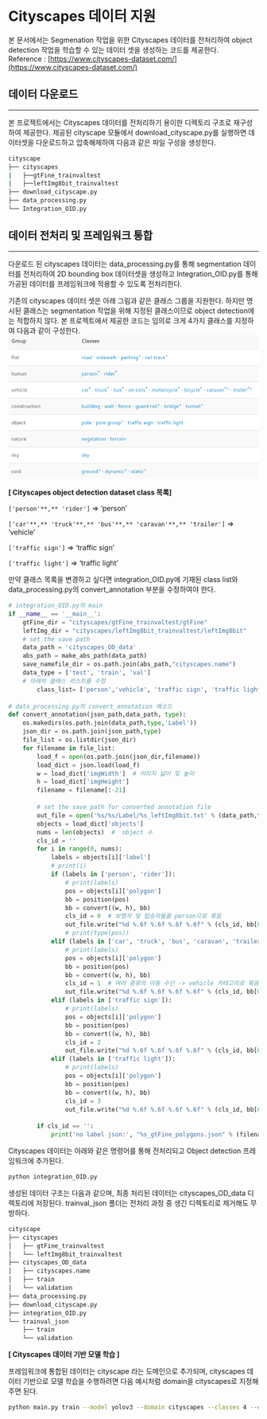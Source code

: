 # Cityscapes 데이터 지원

본 문서에서는 Segmenation 작업을 위한  Cityscapes 데이터를 전처리하여 object detection 작업을 학습할 수 있는 데이터 셋을 생성하는 코드를 제공한다.  
Reference :  [https://www.cityscapes-dataset.com/](https://www.cityscapes-dataset.com/)

## 데이터 다운로드

---

본 프로젝트에서는 Cityscapes 데이터를 전처리하기 용이한 디렉토리 구조로 재구성하여 제공한다. 제공된 cityscape 모듈에서 download_cityscape.py를 실행하면 데이터셋을 다운로드하고 압축해제하여 다음과 같은 파일 구성을 생성한다. 

```bash
cityscape
├── cityscapes
|   ├──gtFine_trainvaltest
|   ├──leftImg8bit_trainvaltest
├── download_cityscape.py
├── data_processing.py
└── Integration_OID.py
```

## 데이터 전처리 및 프레임워크 통합

---

다운로드 된 cityscapes 데이터는 data_processing.py를 통해 segmentation 데이터를 전처리하여 2D bounding box 데이터셋을 생성하고 Integration_OID.py를 통해 가공된 데이터를 프레임워크에 적용할 수 있도록  전처리한다. 

기존의 cityscapes 데이터 셋은 아래 그림과 같은 클래스 그룹을 지원한다. 하지만 명시된 클래스는 segmentation 작업을 위해 지정된 클래스이므로 object detection에는 적합하지 않다. 본 프로젝트에서 제공한 코드는 임의로 크게 4가지 클래스를 지정하여 다음과 같이 구성한다.
![image](/readme/cityscapes_classes.png)

**[ Cityscapes object detection dataset class 목록]**

`['person'**,** 'rider']` ⇒ ‘person’  

`['car'**,** 'truck'**,** 'bus'**,** 'caravan'**,** 'trailer']` ⇒ ‘vehicle’

`['traffic sign']` ⇒  ‘traffic sign’

`['traffic light']` ⇒ ‘traffic light’ 

만약 클래스 목록을 변경하고 싶다면 integration_OID.py에 기재된 class list와  data_processing.py의 convert_annotation 부분을 수정하여야 한다.

```python
# integration_OID.py의 main
if __name__ == '__main__':
    gtFine_dir = "cityscapes/gtFine_trainvaltest/gtFine"
    leftImg_dir = "cityscapes/leftImg8bit_trainvaltest/leftImg8bit"
    # set the save path
    data_path = 'cityscapes_OD_data'
    abs_path = make_abs_path(data_path)
    save_namefile_dir = os.path.join(abs_path,"cityscapes.name")
    data_type = ['test', 'train', 'val']
    # 아래의 클래스 리스트를 수정 
		class_list= ['person','vehicle', 'traffic sign', 'traffic light']

# data_processing.py의 convert_annotation 메소드 
def convert_annotation(json_path,data_path, type):
    os.makedirs(os.path.join(data_path,type,'Label'))
    json_dir = os.path.join(json_path,type)
    file_list = os.listdir(json_dir)
    for filename in file_list:
        load_f = open(os.path.join(json_dir,filename))
        load_dict = json.load(load_f)
        w = load_dict['imgWidth']  # 이미지 넓이 및 높이
        h = load_dict['imgHeight']
        filename = filename[:-21]

        # set the save path for converted annotation file
        out_file = open('%s/%s/Label/%s_leftImg8bit.txt' % (data_path,type,filename), 'w')
        objects = load_dict['objects']
        nums = len(objects)  #  object 수
        cls_id = ''
        for i in range(0, nums):
            labels = objects[i]['label']
            # print(i)
            if (labels in ['person', 'rider']):
                # print(labels)
                pos = objects[i]['polygon']
                bb = position(pos)
                bb = convert((w, h), bb)
                cls_id = 0  # 보행자 및 탑승자들을 person으로 묶음
                out_file.write("%d %.6f %.6f %.6f %.6f" % (cls_id, bb[0], bb[1], bb[2], bb[3]) +'\n' )
                # print(type(pos))
            elif (labels in ['car', 'truck', 'bus', 'caravan', 'trailer']):
                # print(labels)
                pos = objects[i]['polygon']
                bb = position(pos)
                bb = convert((w, h), bb)
                cls_id = 1  # 여러 종류의 이동 수단 -> vehicle 카테고리로 묶음
                out_file.write("%d %.6f %.6f %.6f %.6f" % (cls_id, bb[0], bb[1], bb[2], bb[3]) +'\n' )
            elif (labels in ['traffic sign']):
                # print(labels)
                pos = objects[i]['polygon']
                bb = position(pos)
                bb = convert((w, h), bb)
                cls_id = 2
                out_file.write("%d %.6f %.6f %.6f %.6f" % (cls_id, bb[0], bb[1], bb[2], bb[3]) +'\n' )
            elif (labels in ['traffic light']):
                # print(labels)
                pos = objects[i]['polygon']
                bb = position(pos)
                bb = convert((w, h), bb)
                cls_id = 3
                out_file.write("%d %.6f %.6f %.6f %.6f" % (cls_id, bb[0], bb[1], bb[2], bb[3]) +'\n' )

        if cls_id == '':
            print('no label json:', "%s_gtFine_polygons.json" % (filename))
```

Cityscapes 데이터는 아래와 같은 명령어를 통해 전처리되고 Object detection 프레임워크에 추가된다. 

```bash
python integration_OID.py 
```

생성된 데이터 구조는 다음과 같으며, 최종 처리된 데이터는 cityscapes_OD_data 디렉토리에 저장된다. trainval_json 폴더는 전처리 과정 중 생긴 디렉토리로 제거해도 무방하다. 

```bash
cityscape
├── cityscapes
│   ├── gtFine_trainvaltest
│   └── leftImg8bit_trainvaltest
├── cityscapes_OD_data
│   ├── cityscapes.name
│   ├── train
│   └── validation
├── data_processing.py
├── download_cityscape.py
├── integration_OID.py
└── trainval_json
    ├── train
    └── validation
```

**[ Cityscapes 데이터 기반 모델 학습 ]**

프레임워크에 통합된 데이터는  cityscape 라는 도메인으로 추가되며, cityscapes 데이터 기반으로 모델 학습을 수행하려면 다음 예시처럼 domain을 cityscapes로 지정해주면 된다. 

```bash
python main.py train --model yolov3 --domain cityscapes --classes 4 --epochs 200 --weights weights/darknet53.conv74 --batch-size 8
```
